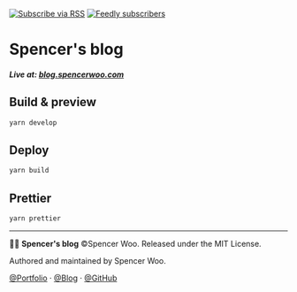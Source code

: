 [![Subscribe via RSS](https://img.shields.io/badge/subscribe%20via-RSS-ffa500?logo=rss)](https://blog.spencerwoo.com/posts/index.xml)
[![Feedly subscribers](https://img.shields.io/badge/dynamic/json?color=2bb24c&amp;label=subscribers&amp;query=%24.source.subscribers&amp;url=https%3A%2F%2Ffeedly.com%2Fv3%2Frecommendations%2Ffeeds%2Ffeed%252Fhttps%253A%252F%252Fblog.spencerwoo.com%252Fposts%252Findex.xml&amp;logo=feedly)](https://feedly.com/i/subscription/feed%2Fhttps%3A%2F%2Fblog.spencerwoo.com%2Fposts%2Findex.xml)

# Spencer's blog

<h5>Live at: <a href="https://blog.spencerwoo.com">blog.spencerwoo.com</a></h5>

## Build & preview

```bash
yarn develop
```

## Deploy

```bash
yarn build
```

## Prettier

```bash
yarn prettier
```

---

👨‍💻 **Spencer's blog** ©Spencer Woo. Released under the MIT License.

Authored and maintained by Spencer Woo.

[@Portfolio](https://spencerwoo.com/) · [@Blog](https://blog.spencerwoo.com/) · [@GitHub](https://github.com/spencerwooo)
